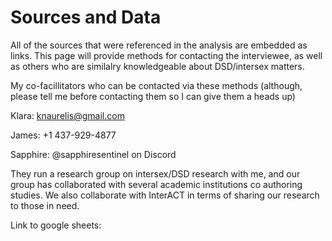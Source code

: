 <h1>Sources and Data</h1>

All of the sources that were referenced in the analysis are embedded as links. This page will provide methods for contacting the interviewee, as well as others who are similalry knowledgeable about DSD/intersex matters. 

My co-facillitators who can be contacted via these methods (although, please tell me before contacting them so I can give them a heads up)

Klara: knaurelis@gmail.com

James: +1 437-929-4877

Sapphire: @sapphiresentinel on Discord

They run a research group on intersex/DSD research with me, and our group has collaborated with several academic institutions co authoring studies. We also collaborate with InterACT in terms of sharing our research to those in need. 

Link to google sheets: 

